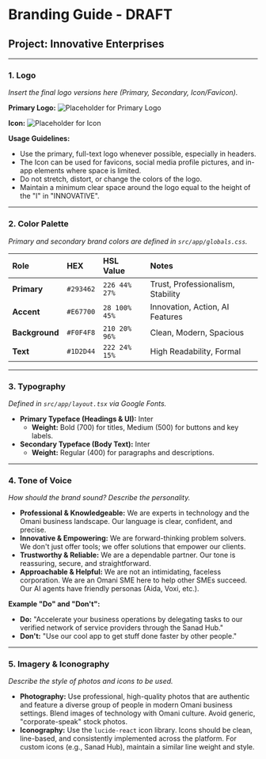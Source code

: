
# Branding Guide - DRAFT

## Project: Innovative Enterprises

---

### 1. Logo
*Insert the final logo versions here (Primary, Secondary, Icon/Favicon).*

**Primary Logo:**
![Placeholder for Primary Logo](https://placehold.co/400x100/293462/F0F4F8?text=Innovative%20Enterprises&font=inter)

**Icon:**
![Placeholder for Icon](https://storage.googleapis.com/stella-images/studio-app-live/20240730-192534-315-lightbulb_logo.png)

**Usage Guidelines:**
- Use the primary, full-text logo whenever possible, especially in headers.
- The Icon can be used for favicons, social media profile pictures, and in-app elements where space is limited.
- Do not stretch, distort, or change the colors of the logo.
- Maintain a minimum clear space around the logo equal to the height of the "I" in "INNOVATIVE".

---

### 2. Color Palette
*Primary and secondary brand colors are defined in `src/app/globals.css`.*

| Role       | HEX       | HSL Value       | Notes                               |
| :--------- | :-------- | :-------------- | :---------------------------------- |
| **Primary**| `#293462` | `226 44% 27%`   | Trust, Professionalism, Stability   |
| **Accent** | `#E67700` | `28 100% 45%`   | Innovation, Action, AI Features     |
| **Background**| `#F0F4F8` | `210 20% 96%`   | Clean, Modern, Spacious             |
| **Text**   | `#1D2D44` | `222 24% 15%`   | High Readability, Formal            |

---

### 3. Typography
*Defined in `src/app/layout.tsx` via Google Fonts.*

- **Primary Typeface (Headings & UI):** Inter
  - **Weight:** Bold (700) for titles, Medium (500) for buttons and key labels.
- **Secondary Typeface (Body Text):** Inter
  - **Weight:** Regular (400) for paragraphs and descriptions.

---

### 4. Tone of Voice
*How should the brand sound? Describe the personality.*

- **Professional & Knowledgeable:** We are experts in technology and the Omani business landscape. Our language is clear, confident, and precise.
- **Innovative & Empowering:** We are forward-thinking problem solvers. We don't just offer tools; we offer solutions that empower our clients.
- **Trustworthy & Reliable:** We are a dependable partner. Our tone is reassuring, secure, and straightforward.
- **Approachable & Helpful:** We are not an intimidating, faceless corporation. We are an Omani SME here to help other SMEs succeed. Our AI agents have friendly personas (Aida, Voxi, etc.).

**Example "Do" and "Don't":**
- **Do:** "Accelerate your business operations by delegating tasks to our verified network of service providers through the Sanad Hub."
- **Don't:** "Use our cool app to get stuff done faster by other people."

---

### 5. Imagery & Iconography
*Describe the style of photos and icons to be used.*
- **Photography:** Use professional, high-quality photos that are authentic and feature a diverse group of people in modern Omani business settings. Blend images of technology with Omani culture. Avoid generic, "corporate-speak" stock photos.
- **Iconography:** Use the `lucide-react` icon library. Icons should be clean, line-based, and consistently implemented across the platform. For custom icons (e.g., Sanad Hub), maintain a similar line weight and style.

    